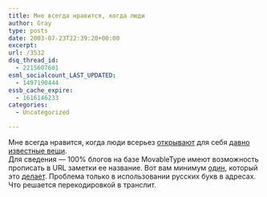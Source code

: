 ```yaml
---
title: Мне всегда нравится, когда люди
author: Gray
type: posts
date: 2003-07-23T22:39:20+00:00
excerpt:
url: /3532
dsq_thread_id:
  - 2215607601
esml_socialcount_LAST_UPDATED:
  - 1497190444
essb_cache_expire:
  - 1616146233
categories:
  - Uncategorized

---
```








Мне всегда нравится, когда люди всерьез <a href="http://alex.ezhiki.ru/23.07.2003/7/comments" target="_blank">открывают</a> для себя <a href="http://register.spectator.ru/24.07.2003/4" target="_blank">давно известные вещи</a>.  
Для сведения &#8212; 100% блогов на базе MovableType имеют возможность прописать в URL заметки ее название. Вот вам минимум <a href="http://manucharov.ru/weblog/" target="_blank">один</a>, который это <a href="http://manucharov.ru/weblog/archives/2003-07-23-aeeaaii_ieaaeeei_caaeeeeoe.htm" target="_blank">делает</a>. Проблема только в использовании русских букв в адресах. Что решается перекодировкой в транслит.